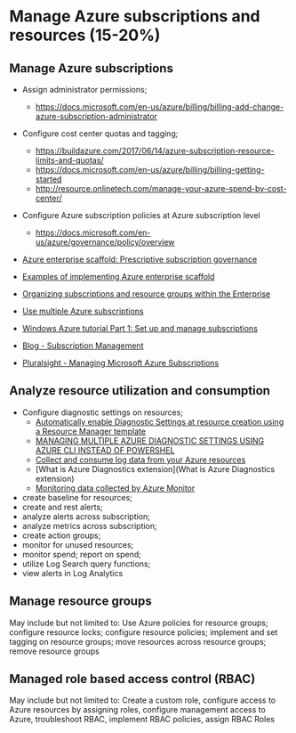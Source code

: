 # Manage Azure subscriptions and resources (15-20%)

## Manage Azure subscriptions
* Assign administrator permissions; 
  * https://docs.microsoft.com/en-us/azure/billing/billing-add-change-azure-subscription-administrator
* Configure cost center quotas and tagging; 
  * https://buildazure.com/2017/06/14/azure-subscription-resource-limits-and-quotas/
  * https://docs.microsoft.com/en-us/azure/billing/billing-getting-started
  * http://resource.onlinetech.com/manage-your-azure-spend-by-cost-center/
* Configure Azure subscription policies at Azure subscription level
  * https://docs.microsoft.com/en-us/azure/governance/policy/overview

* [Azure enterprise scaffold: Prescriptive subscription governance](https://docs.microsoft.com/en-ca/azure/architecture/cloud-adoption/appendix/azure-scaffold?wt.mc_id=itshowcase-codeapps)
* [Examples of implementing Azure enterprise scaffold](https://docs.microsoft.com/en-ca/azure/architecture/cloud-adoption/appendix/azure-scaffold-examples)
* [Organizing subscriptions and resource groups within the Enterprise](https://azure.microsoft.com/en-us/blog/organizing-subscriptions-and-resource-groups-within-the-enterprise/)
* [Use multiple Azure subscriptions]([https://docs.microsoft.com/en-us/powershell/azure/manage-subscriptions-azureps?view=azps-1.5.0&viewFallbackFrom=azurermps-6.10.0](https://docs.microsoft.com/en-us/powershell/azure/manage-subscriptions-azureps?view=azps-1.5.0))
* [Windows Azure tutorial Part 1: Set up and manage subscriptions](https://www.computerweekly.com/tip/Windows-Azure-tutorial-Part-1-Set-up-and-manage-subscriptions)
* [Blog - Subscription Management](https://azure.microsoft.com/en-us/blog/tag/subscription-management/)
* [Pluralsight - Managing Microsoft Azure Subscriptions](https://www.pluralsight.com/courses/microsoft-azure-subscriptions-managing)

## Analyze resource utilization and consumption
* Configure diagnostic settings on resources; 
  * [Automatically enable Diagnostic Settings at resource creation using a Resource Manager template](https://docs.microsoft.com/en-us/azure/monitoring-and-diagnostics/monitoring-enable-diagnostic-logs-using-template)
  * [MANAGING MULTIPLE AZURE DIAGNOSTIC SETTINGS USING AZURE CLI INSTEAD OF POWERSHEL](http://techgenix.com/azure-diagnostic-settings/)
  * [Collect and consume log data from your Azure resources](https://docs.microsoft.com/en-us/azure/azure-monitor/platform/diagnostic-logs-overview)
  * [What is Azure Diagnostics extension](What is Azure Diagnostics extension)
  * [Monitoring data collected by Azure Monitor](https://docs.microsoft.com/en-us/azure/azure-monitor/platform/data-collection)
* create baseline for resources; 
* create and rest alerts; 
* analyze alerts across subscription; 
* analyze metrics across subscription; 
* create action groups; 
* monitor for unused resources; 
* monitor spend; report on spend; 
* utilize Log Search query functions; 
* view alerts in Log Analytics

## Manage resource groups
May include but not limited to: Use Azure policies for resource groups; configure resource locks; configure resource policies; implement and set tagging on resource groups; move resources across resource groups; remove resource groups

## Managed role based access control (RBAC)
May include but not limited to: Create a custom role, configure access to Azure resources by assigning roles, configure management access to Azure, troubleshoot RBAC, implement RBAC policies, assign RBAC Roles